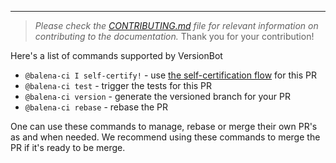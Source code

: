 
---

> *Please check the [CONTRIBUTING.md](https://github.com/balena-io/docs/blob/master/CONTRIBUTING.md) file for relevant information on contributing to the documentation.* Thank you for your contribution!

Here's a list of commands supported by VersionBot

- `@balena-ci I self-certify!` - use [the self-certification flow](https://docs.google.com/drawings/d/1aoXCdi8bzinxaLM0BoKMJaiZjIJj5Az02Npw_L2iQkE/edit?usp=sharing) for this PR
- `@balena-ci test` - trigger the tests for this PR
- `@balena-ci version` - generate the versioned branch for your PR
- `@balena-ci rebase` - rebase the PR

One can use these commands to manage, rebase or merge their own PR's as and when needed. We recommend using these commands to merge the PR if it's ready to be merge. 

